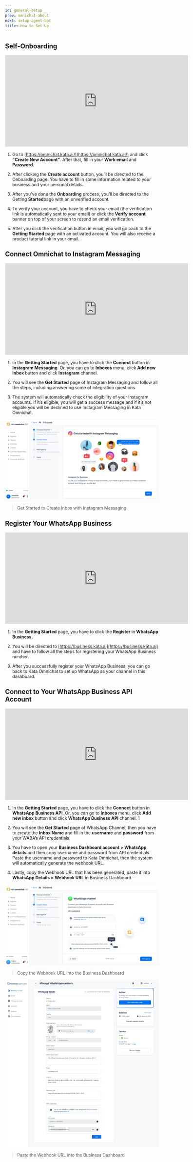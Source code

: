 ```yaml
---
id: general-setup
prev: omnichat-about
next: setup-agent-bot
title: How to Set Up
---
```


## Self-Onboarding

<iframe width="600" height="300" src="https://www.youtube.com/embed/fTMnCy9NE2w" title="YouTube video player" frameborder="0" allow="accelerometer; autoplay; clipboard-write; encrypted-media; gyroscope; picture-in-picture" allowfullscreen></iframe>

1. Go to [https://omnichat.kata.ai/](https://omnichat.kata.ai/) and click **"Create New Account"**. After that, fill in your **Work email** and **Password.**

2. After clicking the **Create account** button, you’ll be directed to the Onboarding page. You have to fill in some information related to your business and your personal details.

3. After you’ve done the **Onboarding** process, you’ll be directed to the Getting **Started**page with an unverified account.

4. To verify your account, you have to check your email (the verification link is automatically sent to your email) or click the **Verify account** banner on top of your screen to resend an email verification.

5. After you click the verification button in email, you will go back to the **Getting Started** page with an activated account. You will also receive a product tutorial link in your email.

## Connect Omnichat to Instagram Messaging

<iframe width="600" height="300" src="https://www.youtube.com/embed/_IXQVfd5AjU" title="YouTube video player" frameborder="0" allow="accelerometer; autoplay; clipboard-write; encrypted-media; gyroscope; picture-in-picture" allowfullscreen></iframe>

1. In the **Getting Started** page, you have to click the **Connect** button in **Instagram Messaging**. Or, you can go to **Inboxes** menu, click **Add new inbox** button and click **Instagram** channel.

2. You will see the **Get Started** page of Instagram Messaging and follow all the steps, including answering some of integration questions.

3. The system will automatically check the eligibility of your Instagram accounts. If it’s eligible, you will get a success message and if it’s not eligible you will be declined to use Instagram Messaging in Kata Omnichat.

![image alt text](./images/image_0.png)

> Get Started to Create Inbox with Instagram Messaging

## Register Your WhatsApp Business

<iframe width="600" height="300" src="https://www.youtube.com/embed/LQvbdPoQXgs" title="YouTube video player" frameborder="0" allow="accelerometer; autoplay; clipboard-write; encrypted-media; gyroscope; picture-in-picture" allowfullscreen></iframe>

1. In the **Getting Started** page, you have to click the **Register** in **WhatsApp Business.**

2. You will be directed to [https://business.kata.ai](https://business.kata.ai) and have to follow all the steps for registering your WhatsApp Business number.

3. After you successfully register your WhatsApp Business, you can go back to Kata Omnichat to set up WhatsApp as your channel in this dashboard.

## Connect to Your WhatsApp Business API Account

<iframe width="600" height="300" src="https://www.youtube.com/embed/s08qliazqMs" title="YouTube video player" frameborder="0" allow="accelerometer; autoplay; clipboard-write; encrypted-media; gyroscope; picture-in-picture" allowfullscreen></iframe>

1. In the **Getting Started** page, you have to click the **Connect** button in **WhatsApp Business API**. Or, you can go to **Inboxes** menu, click **Add new inbox** button and click **WhatsApp Business API** channel.
   1
2. You will see the **Get Started** page of WhatsApp Channel, then you have to create the **Inbox Name** and fill in the **username** and **password** from your WABA’s API credentials.

3. You have to open your **Business Dashboard account > WhatsApp details** and then copy username and password from API credentials. Paste the username and password to Kata Omnichat, then the system will automatically generate the webhook URL.

4. Lastly, copy the Webhook URL that has been generated, paste it into **WhatsApp Details > Webhook URL** in Business Dashboard.

![image alt text](./images/image_1.png)

> Copy the Webhook URL into the Business Dashboard

![image alt text](./images/image_2.png)

> Paste the Webhook URL into the Business Dashboard
